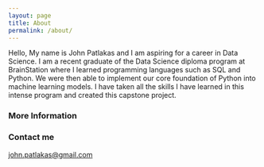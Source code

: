 ```yaml
---
layout: page
title: About
permalink: /about/
---
```


Hello, My name is John Patlakas and I am aspiring for a career in Data Science. I am a recent graduate of the Data Science diploma program at BrainStation where I learned programming languages such as SQL and Python. We were then able to implement our core foundation of Python into machine learning models. I have taken all the skills I have learned in this intense program and created this capstone project.  
### More Information


### Contact me

[john.patlakas@gmail.com](mailto:john.patlakas@gmail.com)

